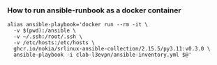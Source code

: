 ### How to run ansible-runbook as a docker container
```
alias ansible-playbook='docker run --rm -it \
  -v $(pwd):/ansible \
  -v ~/.ssh:/root/.ssh \
  -v /etc/hosts:/etc/hosts \
  ghcr.io/nokia/srlinux-ansible-collection/2.15.5/py3.11:v0.3.0 \
  ansible-playbook -i clab-l3evpn/ansible-inventory.yml $@'
```